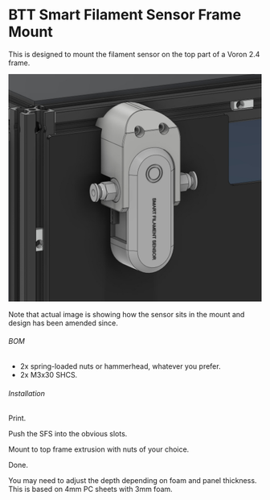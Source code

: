 # BTT Smart Filament Sensor Frame Mount

This is designed to mount the filament sensor on the top part of a Voron 2.4 frame. 

![Sample Picture](https://github.com/airway38/Voron-Modifications/blob/main/BTT%20SFS%20Frame%20Mount/Images/btt_sfs_frame_mount_2.jpg)

Note that actual image is showing how the sensor sits in the mount and design has been amended since.

###### BOM

- 2x spring-loaded nuts or hammerhead, whatever you prefer.
- 2x M3x30 SHCS.

###### Installation

Print.

Push the SFS into the obvious slots.

Mount to top frame extrusion with nuts of your choice.

Done.

You may need to adjust the depth depending on foam and panel thickness. This is based on 4mm PC sheets with 3mm foam. 
